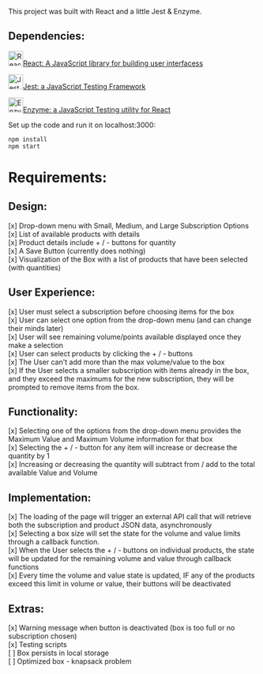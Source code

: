 This project was built with React and a little Jest & Enzyme.


## Dependencies:
<img src="https://github.com/get-icon/geticon/raw/master/icons/react.svg" alt="React" width="30px" height="30px"><a href="https://reactjs.org/" title="React">React: A JavaScript library for building user interfacess</a>
<br />

<img src="https://github.com/get-icon/geticon/blob/master/icons/jest.svg" alt="Jest" width="30px" height="30px"><a href="https://jestjs.io/" title="Jest" >Jest: a JavaScript Testing Framework</a>
<br />

<img src="https://github.com/get-icon/geticon/blob/master/icons/enzyme.svg" alt="Enzyme"  width="30px" height="30px"><a href="https://jestjs.io/" title="Enzyme" >Enzyme: a JavaScript Testing utility for React</a>
<br />



Set up the code and run it on localhost:3000:

`npm install` <br />
`npm start`


# Requirements:

## Design:
[x] Drop-down menu with Small, Medium, and Large Subscription Options <br />
[x] List of available products with details <br />
[x] Product details include + / - buttons for quantity <br />
[x] A Save Button (currently does nothing) <br />
[x] Visualization of the Box with a list of products that have been selected (with quantities)

## User Experience:
[x] User must select a subscription before choosing items for the box <br />
[x] User can select one option from the drop-down menu (and can change their minds later) <br />
[x] User will see remaining volume/points available displayed once they make a selection <br />
[x] User can select products by clicking the + / - buttons <br />
[x] The User can't add more than the max volume/value to the box <br />
[x] If the User selects a smaller subscription with items already in the box, and they exceed the maximums for the new subscription, they will be prompted to remove items from the box.

## Functionality:
[x] Selecting one of the options from the drop-down menu provides the Maximum Value and Maximum Volume information for that box <br />
[x] Selecting the + / - button for any item will increase or decrease the quantity by 1 <br />
[x] Increasing or decreasing the quantity will subtract from / add to the total available Value and Volume <br />


## Implementation:
[x] The loading of the page will trigger an external API call that will retrieve both the subscription and product JSON data, asynchronously <br />
[x] Selecting a box size will set the state for the volume and value limits through a callback function. <br />
[x] When the User selects the + / - buttons on individual products, the state will be updated for the remaining volume and value through callback functions <br />
[x] Every time the volume and value state is updated, IF any of the products exceed this limit in volume or value, their buttons will be deactivated <br />

## Extras:
[x] Warning message when button is deactivated (box is too full or no subscription chosen) <br />
[x] Testing scripts <br />
[ ] Box persists in local storage <br />
[ ] Optimized box - knapsack problem <br />
